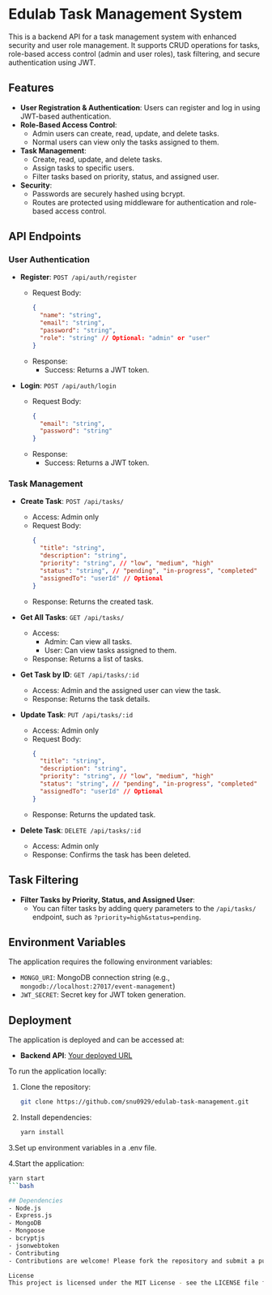 # Edulab Task Management System

This is a backend API for a task management system with enhanced security and user role management. It supports CRUD operations for tasks, role-based access control (admin and user roles), task filtering, and secure authentication using JWT.

## Features

- **User Registration & Authentication**: Users can register and log in using JWT-based authentication.
- **Role-Based Access Control**: 
  - Admin users can create, read, update, and delete tasks.
  - Normal users can view only the tasks assigned to them.
- **Task Management**:
  - Create, read, update, and delete tasks.
  - Assign tasks to specific users.
  - Filter tasks based on priority, status, and assigned user.
- **Security**:
  - Passwords are securely hashed using bcrypt.
  - Routes are protected using middleware for authentication and role-based access control.

## API Endpoints

### User Authentication

- **Register**: `POST /api/auth/register`
  - Request Body:
    ```json
    {
      "name": "string",
      "email": "string",
      "password": "string",
      "role": "string" // Optional: "admin" or "user"
    }
    ```
  - Response:
    - Success: Returns a JWT token.
  
- **Login**: `POST /api/auth/login`
  - Request Body:
    ```json
    {
      "email": "string",
      "password": "string"
    }
    ```
  - Response:
    - Success: Returns a JWT token.

### Task Management

- **Create Task**: `POST /api/tasks/`
  - Access: Admin only
  - Request Body:
    ```json
    {
      "title": "string",
      "description": "string",
      "priority": "string", // "low", "medium", "high"
      "status": "string", // "pending", "in-progress", "completed"
      "assignedTo": "userId" // Optional
    }
    ```
  - Response: Returns the created task.

- **Get All Tasks**: `GET /api/tasks/`
  - Access:
    - Admin: Can view all tasks.
    - User: Can view tasks assigned to them.
  - Response: Returns a list of tasks.

- **Get Task by ID**: `GET /api/tasks/:id`
  - Access: Admin and the assigned user can view the task.
  - Response: Returns the task details.

- **Update Task**: `PUT /api/tasks/:id`
  - Access: Admin only
  - Request Body:
    ```json
    {
      "title": "string",
      "description": "string",
      "priority": "string", // "low", "medium", "high"
      "status": "string", // "pending", "in-progress", "completed"
      "assignedTo": "userId" // Optional
    }
    ```
  - Response: Returns the updated task.

- **Delete Task**: `DELETE /api/tasks/:id`
  - Access: Admin only
  - Response: Confirms the task has been deleted.

## Task Filtering

- **Filter Tasks by Priority, Status, and Assigned User**:
  - You can filter tasks by adding query parameters to the `/api/tasks/` endpoint, such as `?priority=high&status=pending`.
  
## Environment Variables

The application requires the following environment variables:

- `MONGO_URI`: MongoDB connection string (e.g., `mongodb://localhost:27017/event-management`)
- `JWT_SECRET`: Secret key for JWT token generation.

## Deployment

The application is deployed and can be accessed at:

- **Backend API**: [Your deployed URL]()

To run the application locally:

1. Clone the repository:
   ```bash
   git clone https://github.com/snu0929/edulab-task-management.git
2. Install dependencies:
   ```bash
   yarn install
3.Set up environment variables in a .env file.

4.Start the application:
  ```bash
  yarn start
```bash

## Dependencies
- Node.js
- Express.js
- MongoDB
- Mongoose
- bcryptjs
- jsonwebtoken
- Contributing
- Contributions are welcome! Please fork the repository and submit a pull request for any improvements.

License
This project is licensed under the MIT License - see the LICENSE file for details.
